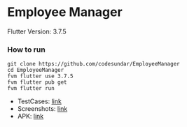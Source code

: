 # Employee Manager

Flutter Version: 3.7.5

### How to run

```
git clone https://github.com/codesundar/EmployeeManager
cd EmployeeManager
fvm flutter use 3.7.5
fvm flutter pub get
fvm flutter run
```

- TestCases: [link](https://docs.google.com/spreadsheets/d/1WwUIKMYQsAhxrkKr3c-zD94C-cQ7t8YEf8XxMiN_8L8/edit?usp=share_link)
- Screenshots: [link](https://drive.google.com/drive/folders/1X0ARxYpvNJpk93oFTNpAGctzphg_GU-T?usp=sharing)
- APK: [link](https://drive.google.com/file/d/1rSP0Bw0sR37PYacTBsd1agXBJ-erRNfa/view?usp=share_link)
